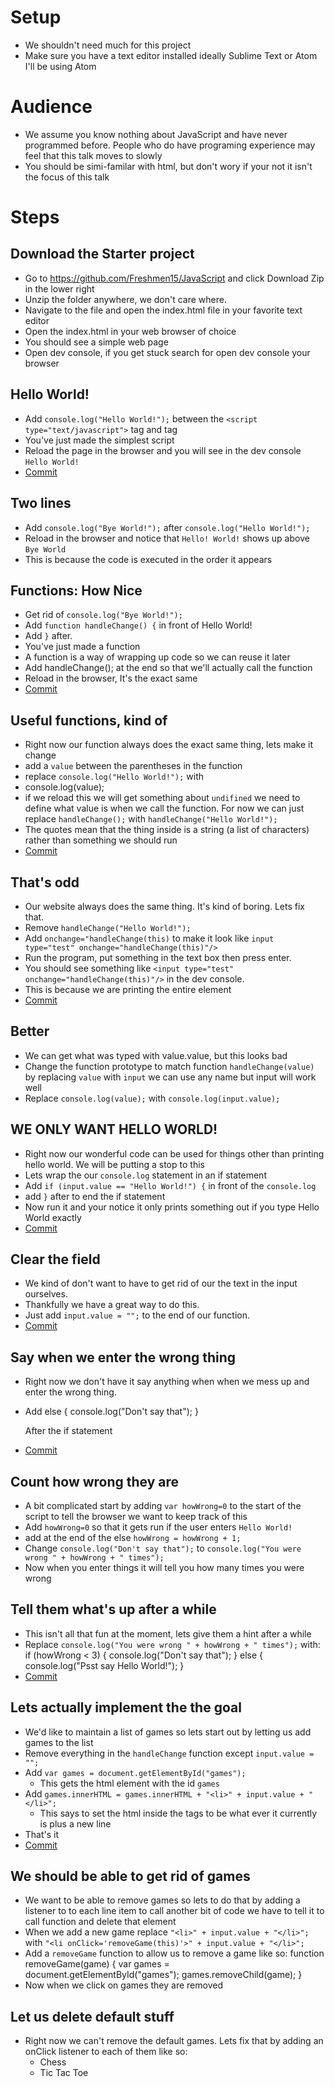 # Setup

* We shouldn't need much for this project
* Make sure you have a text editor installed ideally Sublime Text or Atom
I'll be using Atom

# Audience
* We assume you know nothing about JavaScript and have never programmed before.
  People who do have programing experience may feel that this talk moves to slowly
* You should be simi-familar with html, but don't wory if your not it isn't the
  focus of this talk

# Steps

## Download the Starter project
* Go to https://github.com/Freshmen15/JavaScript and click Download Zip in the lower right
* Unzip the folder anywhere, we don't care where.
* Navigate to the file and open the index.html file in your favorite text editor
* Open the index.html in your web browser of choice
* You should see a simple web page
* Open dev console, if you get stuck search for open dev console your browser

## Hello World!
* Add `console.log("Hello World!");` between the `<script type="text/javascript">` tag
and </script> tag
* You've just made the simplest script
* Reload the page in the browser and you will see in the dev console `Hello World!`
* [Commit](https://github.com/Freshmen15/JavaScript/commit/0bc178dfae5c72c0c0d9e9181c0401bb512ea22b)

## Two lines
* Add `console.log("Bye World!");` after `console.log("Hello World!");`
* Reload in the browser and notice that `Hello! World!` shows up above `Bye World`
* This is because the code is executed in the order it appears

## Functions: How Nice
* Get rid of `console.log("Bye World!");`
* Add `function handleChange() {` in front of Hello World!
* Add `}` after.
* You've just made a function
* A function is a way of wrapping up code so we can reuse it later
* Add handleChange(); at the end so that we'll actually call the function
* Reload in the browser, It's the exact same
* [Commit](https://github.com/Freshmen15/JavaScript/commit/e2273680cd31eba52af4debd79cd2bd2c68fa7a3)

## Useful functions, kind of
* Right now our function always does the exact same thing, lets make it change
* add a `value` between the parentheses in the function
* replace `console.log("Hello World!");` with
* console.log(value);
* if we reload this we will get something about `undifined` we need to define what value is when we call the function. For now we can just replace
 `handleChange();` with `handleChange("Hello World!");`
* The quotes mean that the thing inside is a string (a list of characters) rather than something we should run
* [Commit](https://github.com/Freshmen15/JavaScript/commit/4a00d6ca031e49061a825ca4d71eaa95bcca6960)

## That's odd
* Our website always does the same thing. It's kind of boring. Lets fix that.
* Remove `handleChange("Hello World!");`
* Add `onchange="handleChange(this)` to make it look like `input type="test" onchange="handleChange(this)"/>`
* Run the program, put something in the text box then press enter.
* You should see something like `<input type="test" onchange="handleChange(this)"/>` in the dev console.
* This is because we are printing the entire element
* [Commit](https://github.com/Freshmen15/JavaScript/commit/769fc1a7314b35a69d31f6ad601f2333e6f0e6f2)

## Better
* We can get what was typed with value.value, but this looks bad
* Change the function prototype to match function `handleChange(value)` by replacing `value` with `input` we can use any name but input will work well
* Replace `console.log(value);` with `console.log(input.value);`

## WE ONLY WANT HELLO WORLD!
* Right now our wonderful code can be used for things other than printing hello world. We will be putting a stop to this
* Lets wrap the our `console.log` statement in an if statement
* Add `if (input.value == "Hello World!") {` in front of the `console.log`
* add `}` after to end the if statement
* Now run it and your notice it only prints something out if you type Hello World exactly
* [Commit](https://github.com/Freshmen15/JavaScript/commit/0fc20666a8a82ce8b8e5349559f6bb453b944d97)

## Clear the field
* We kind of don't want to have to get rid of our the text in the input ourselves.
* Thankfully we have a great way to do this.
* Just add `input.value = "";` to the end of our function.
* [Commit](https://github.com/Freshmen15/JavaScript/commit/8f568e6a9f056c1bc09ca2c0da1e3f21f0b8f9c7)

## Say when we enter the wrong thing
* Right now we don't have it say anything when when we mess up and enter the wrong thing.
* Add
      else {
         console.log("Don't say that");
      }

    After the if statement
* [Commit](https://github.com/Freshmen15/JavaScript/commit/622c557bfa04f9d0ee5c8cf7405da91aef282b09)
## Count how wrong they are
* A bit complicated start by adding `var howWrong=0` to the start of the script to tell the browser we want to keep track of this
* Add `howWrong=0` so that it gets run if the user enters `Hello World!`
* add at the end of the else `howWrong = howWrong + 1;`
* Change `console.log("Don't say that");` to `console.log("You were wrong " + howWrong + " times");`
* Now when you enter things it will tell you how many times you were wrong

## Tell them what's up after a while
* This isn't all that fun at the moment, lets give them a hint after a while
* Replace `console.log("You were wrong " + howWrong + " times");` with:
      if (howWrong < 3) {
        console.log("Don't say that");
      } else {
        console.log("Psst say Hello World!");
      }
* [Commit](https://github.com/Freshmen15/JavaScript/commit/95d2935ccd1883d81ca9ff2595e946b3444df0e9)

## Lets actually implement the the goal
* We'd like to maintain a list of games so lets start out by letting us add games to the list
* Remove everything in the `handleChange` function except `input.value = "";`
* Add `var games = document.getElementById("games");`
  * This gets the html element with the id `games`
* Add `games.innerHTML = games.innerHTML + "<li>" + input.value + "</li>";`
  * This says to set the html inside the tags to be what ever it currently is plus a new line
* That's it
* [Commit](https://github.com/Freshmen15/JavaScript/commit/322a2640e0f8139642648d0b6ff536fef7c2c9fd)

## We should be able to get rid of games
* We want to be able to remove games so lets to do that by adding a listener to to each line item to call another bit of code we have to tell it to call function and delete that element
* When we add a new game replace `"<li>" + input.value + "</li>";` with `"<li onClick='removeGame(this)'>" + input.value + "</li>";`
* Add a `removeGame` function to allow us to remove a game like so:
      function removeGame(game) {
        var games = document.getElementById("games");
        games.removeChild(game);
      }
* Now when we click on games they are removed

## Let us delete default stuff
* Right now we can't remove the default games. Lets fix that by adding an onClick listener to each of them like so:
      <ul id="games">
        <li onClick='removeGame(this)'>Chess</li>
        <li onClick='removeGame(this)'>Tic Tac Toe</li>
      </ul>
